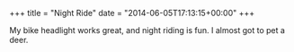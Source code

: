 +++
title = "Night Ride"
date = "2014-06-05T17:13:15+00:00"
+++

My bike headlight works great, and night riding is fun. I almost got to pet a deer.
			